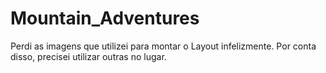 # Mountain_Adventures
Perdi as imagens que utilizei para montar o Layout infelizmente. Por conta disso, precisei utilizar outras no lugar.
